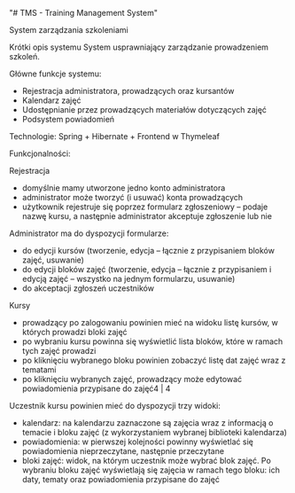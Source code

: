 "# TMS - Training Management System" 

System zarządzania szkoleniami

Krótki opis systemu
System usprawniający zarządzanie prowadzeniem szkoleń.

Główne funkcje systemu:
- Rejestracja administratora, prowadzących oraz kursantów
- Kalendarz zajęć
- Udostępnianie przez prowadzących materiałów dotyczących zajęć
- Podsystem powiadomień

Technologie:
Spring + Hibernate + Frontend w Thymeleaf

Funkcjonalności:

Rejestracja
- domyślnie mamy utworzone jedno konto administratora
- administrator może tworzyć (i usuwać) konta prowadzących
- użytkownik rejestruje się poprzez formularz zgłoszeniowy – podaje nazwę kursu, a następnie
administrator akceptuje zgłoszenie lub nie

Administrator ma do dyspozycji formularze:
- do edycji kursów (tworzenie, edycja – łącznie z przypisaniem bloków zajęć, usuwanie)
- do edycji bloków zajęć (tworzenie, edycja – łącznie z przypisaniem i edycją zajęć – wszystko na
jednym formularzu, usuwanie)
- do akceptacji zgłoszeń uczestników

Kursy
- prowadzący po zalogowaniu powinien mieć na widoku listę kursów, w których prowadzi bloki zajęć
- po wybraniu kursu powinna się wyświetlić lista bloków, które w ramach tych zajęć prowadzi
- po kliknięciu wybranego bloku powinien zobaczyć listę dat zajęć wraz z tematami
- po kliknięciu wybranych zajęć, prowadzący może edytować powiadomienia przypisane do zajęć4 | 4

Uczestnik kursu powinien mieć do dyspozycji trzy widoki:
- kalendarz: na kalendarzu zaznaczone są zajęcia wraz z informacją o temacie i bloku zajęć (z
wykorzystaniem wybranej biblioteki kalendarza)
- powiadomienia: w pierwszej kolejności powinny wyświetlać się powiadomienia nieprzeczytane,
następnie przeczytane
- bloki zajęć: widok, na którym uczestnik może wybrać blok zajęć. Po wybraniu bloku zajęć
wyświetlają się zajęcia w ramach tego bloku: ich daty, tematy oraz powiadomienia przypisane do
zajęć